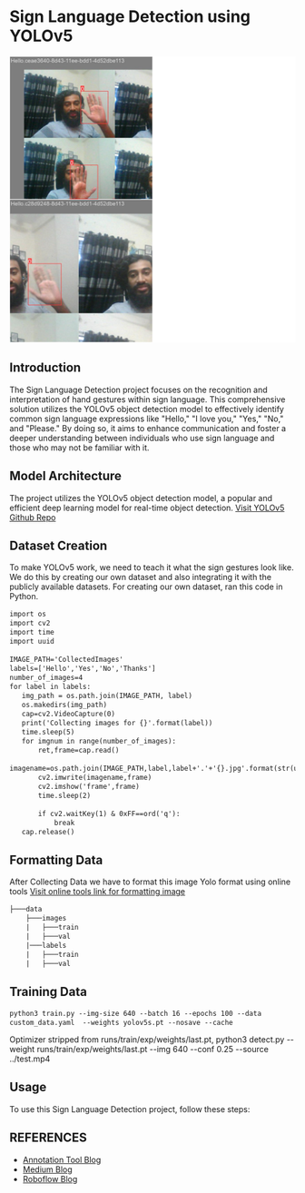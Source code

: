 # Sign Language Detection using YOLOv5

![training Image](train_batch2.jpg)

## Introduction
The Sign Language Detection project focuses on the recognition and interpretation of hand gestures within sign language. This comprehensive solution utilizes the YOLOv5 object detection model to effectively identify common sign language expressions like "Hello," "I love you," "Yes," "No," and "Please." By doing so, it aims to enhance communication and foster a deeper understanding between individuals who use sign language and those who may not be familiar with it.

## Model Architecture
The project utilizes the YOLOv5 object detection model, a popular and efficient deep learning model for real-time object detection.
[Visit  YOLOv5 Github Repo](https://github.com/ultralytics/yolov5)

## Dataset Creation
To make YOLOv5 work, we need to teach it what the sign gestures look like. We do this by creating our own dataset and also integrating it with the publicly available datasets. For creating our own dataset, ran this code in Python.
 ```
import os
import cv2
import time
import uuid

IMAGE_PATH='CollectedImages'
labels=['Hello','Yes','No','Thanks']
number_of_images=4
for label in labels:
    img_path = os.path.join(IMAGE_PATH, label)
    os.makedirs(img_path)
    cap=cv2.VideoCapture(0)
    print('Collecting images for {}'.format(label))
    time.sleep(5)
    for imgnum in range(number_of_images):
        ret,frame=cap.read()
        imagename=os.path.join(IMAGE_PATH,label,label+'.'+'{}.jpg'.format(str(uuid.uuid1())))
        cv2.imwrite(imagename,frame)
        cv2.imshow('frame',frame)
        time.sleep(2)
        
        if cv2.waitKey(1) & 0xFF==ord('q'):
            break
    cap.release()
```
## Formatting Data

After Collecting  Data we have to format this image Yolo format  using online tools 
[Visit online tools link for formatting image](https://www.makesense.ai)

```
├───data
    ├───images
    |   ├───train
    |   ├───val
    |───labels 
    |   ├───train
    |   ├───val
```

## Training Data


```
python3 train.py --img-size 640 --batch 16 --epochs 100 --data custom_data.yaml  --weights yolov5s.pt --nosave --cache
```
Optimizer stripped from runs/train/exp/weights/last.pt, 
python3 detect.py --weight runs/train/exp/weights/last.pt --img 640 --conf 0.25 --source ../test.mp4

## Usage
To use this Sign Language Detection project, follow these steps:

## REFERENCES


* [Annotation Tool Blog](https://towardsdatascience.com/annotate-your-image-using-online-annotation-tool-52d0a742daff)
* [Medium Blog](https://medium.com/@mokshmalik5757/real-time-detection-of-indian-sign-language-using-yolov5-1c793eb8b40a)
* [Roboflow Blog](https://blog.roboflow.com/yolov5-improvements-and-evaluation)
